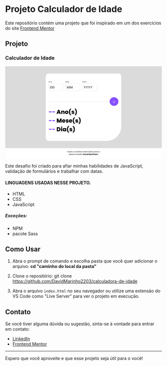 # Projeto Calculador de Idade

Este repositório contém uma projeto que foi inspirado em um dos exercícios do site [Frontend Mentor](https://www.frontendmentor.io/)


## Projeto

### Calculador de Idade

![Calculador de Idade](./assets/img/screenshot.png)

Este desafio foi criado para afiar minhas habilidades de JavaScript, validação de formulários e trabalhar com datas.

#### LINGUAGENS USADAS NESSE PROJETO.

- HTML
- CSS
- JavaScript

##### Exceções:

- NPM
- pacote Sass


## Como Usar
1. Abra o prompt de comando e escolha pasta que você quer adicionar o arquivo:
   **cd "caminho do local da pasta"**

1. Clone o repositório:
   git clone https://github.com/DavidMarinho2203/calculadora-de-idade

2. Abra o arquivo `index.html` no seu navegador ou utilize uma extensão do VS Code como "Live Server" para ver o projeto em execução.

## Contato

Se você tiver alguma dúvida ou sugestão, sinta-se à vontade para entrar em contato:

- [LinkedIn](https://www.linkedin.com/in/david-beckham-278644227/)
- [Frontend Mentor](https://www.frontendmentor.io/profile/DavidMarinho2203)

---

Espero que você aproveite e que esse projeto seja útil para o você!
